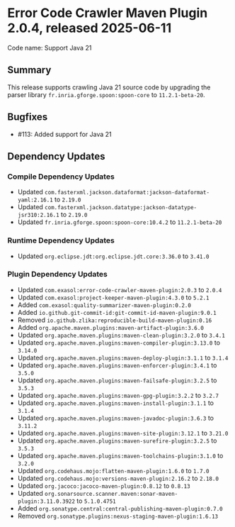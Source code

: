 # Error Code Crawler Maven Plugin 2.0.4, released 2025-06-11

Code name: Support Java 21

## Summary

This release supports crawling Java 21 source code by upgrading the parser library `fr.inria.gforge.spoon:spoon-core` to `11.2.1-beta-20`.

## Bugfixes

* #113: Added support for Java 21

## Dependency Updates

### Compile Dependency Updates

* Updated `com.fasterxml.jackson.dataformat:jackson-dataformat-yaml:2.16.1` to `2.19.0`
* Updated `com.fasterxml.jackson.datatype:jackson-datatype-jsr310:2.16.1` to `2.19.0`
* Updated `fr.inria.gforge.spoon:spoon-core:10.4.2` to `11.2.1-beta-20`

### Runtime Dependency Updates

* Updated `org.eclipse.jdt:org.eclipse.jdt.core:3.36.0` to `3.41.0`

### Plugin Dependency Updates

* Updated `com.exasol:error-code-crawler-maven-plugin:2.0.3` to `2.0.4`
* Updated `com.exasol:project-keeper-maven-plugin:4.3.0` to `5.2.1`
* Added `com.exasol:quality-summarizer-maven-plugin:0.2.0`
* Added `io.github.git-commit-id:git-commit-id-maven-plugin:9.0.1`
* Removed `io.github.zlika:reproducible-build-maven-plugin:0.16`
* Added `org.apache.maven.plugins:maven-artifact-plugin:3.6.0`
* Updated `org.apache.maven.plugins:maven-clean-plugin:3.2.0` to `3.4.1`
* Updated `org.apache.maven.plugins:maven-compiler-plugin:3.13.0` to `3.14.0`
* Updated `org.apache.maven.plugins:maven-deploy-plugin:3.1.1` to `3.1.4`
* Updated `org.apache.maven.plugins:maven-enforcer-plugin:3.4.1` to `3.5.0`
* Updated `org.apache.maven.plugins:maven-failsafe-plugin:3.2.5` to `3.5.3`
* Updated `org.apache.maven.plugins:maven-gpg-plugin:3.2.2` to `3.2.7`
* Updated `org.apache.maven.plugins:maven-install-plugin:3.1.1` to `3.1.4`
* Updated `org.apache.maven.plugins:maven-javadoc-plugin:3.6.3` to `3.11.2`
* Updated `org.apache.maven.plugins:maven-site-plugin:3.12.1` to `3.21.0`
* Updated `org.apache.maven.plugins:maven-surefire-plugin:3.2.5` to `3.5.3`
* Updated `org.apache.maven.plugins:maven-toolchains-plugin:3.1.0` to `3.2.0`
* Updated `org.codehaus.mojo:flatten-maven-plugin:1.6.0` to `1.7.0`
* Updated `org.codehaus.mojo:versions-maven-plugin:2.16.2` to `2.18.0`
* Updated `org.jacoco:jacoco-maven-plugin:0.8.12` to `0.8.13`
* Updated `org.sonarsource.scanner.maven:sonar-maven-plugin:3.11.0.3922` to `5.1.0.4751`
* Added `org.sonatype.central:central-publishing-maven-plugin:0.7.0`
* Removed `org.sonatype.plugins:nexus-staging-maven-plugin:1.6.13`
